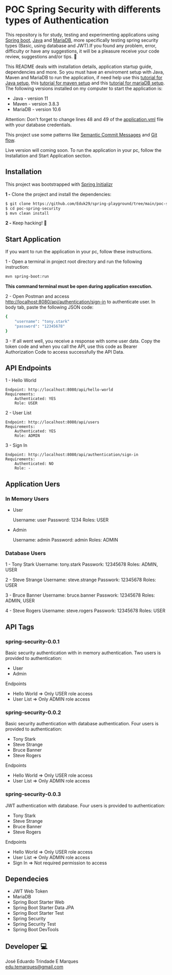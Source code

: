 # POC Spring Security with differents types of Authentication

This repository is for study, testing and experimenting applications using [Spring boot](https://spring.io/), [Java](https://www.java.com/pt-BR/) and [MariaDB](https://mariadb.org/), more specifically testing spring security types (Basic, using database and JWT).If you found any problem, error, difficulty or have any suggestions, it will be a pleasure receive your code review, suggestions and/or tips. :raised_hands:

This README deals with installation details, application startup guide, dependencies and more. So you must have an enviroment setup with Java, Maven and MariaDB to run the application, if need help use this [tutorial for Java setup](https://www.baeldung.com/ubuntu-install-jdk), this [tutorial for maven setup](https://www.baeldung.com/install-maven-on-windows-linux-mac) and this [tutorial for mariaDB setup](https://www.tutorialspoint.com/mariadb/mariadb_installation.htm). The following versions installed on my computer to start the application is:

- Java - version 11
- Maven - version 3.8.3
- MariaDB - version 10.6

Attention: Don't forget to change lines 48 and 49 of the [application.yml](https://github.com/Eduk29/spring-playground/blob/main/poc-spring-persistence-cascade/src/main/resources/application.yml) file with your database credentials.

This project use some patterns like [Semantic Commit Messages](https://gist.github.com/joshbuchea/6f47e86d2510bce28f8e7f42ae84c716) and [Git flow](https://nvie.com/posts/a-successful-git-branching-model/).

Live version will coming soon. To run the application in your pc, follow the Installation and Start Application section.

## Installation

This project was bootstrapped with [Spring Initializr](https://start.spring.io/)

**1 -** Clone the project and install the dependencies:

```bash
$ git clone https://github.com/Eduk29/spring-playground/tree/main/poc-spring-security
$ cd poc-spring-security
$ mvn clean install
```

**2 -** Keep hacking! :metal:

## Start Application

If you want to run the application in your pc, follow these instructions.

1 - Open a terminal in project root directory and run the following instruction:

```bash
mvn spring-boot:run
```

**This command terminal must be open during application execution.**

2 - Open Postman and access [http://localhost:8080/api/authentication/sign-in](http://localhost:8080/api/authentication/sign-in) to authenticate user. 
In body tab, paste the following JSON code:

```bash
{
    "username": "tony.stark"
    "password": "12345678"
}
```

3 - If all went well, you receive a response with some user data. Copy the token code and when you call the API, use this code as Bearer Authorization Code to access successfully the API Data.

## API Endpoints

1 - Hello World 

    Endpoint: http://localhost:8080/api/hello-world
    Requirements:
        Authenticated: YES
        Role: USER

2 - User List

    Endpoint: http://localhost:8080/api/users
    Requirements:
        Authenticated: YES
        Role: ADMIN

3 - Sign In

    Endpoint: http://localhost:8080/api/authentication/sign-in
    Requirements:
        Authenticated: NO
        Role: -

## Application Uers

### In Memory Users

* User

    Username: user
    Password: 1234
    Roles: USER

* Admin

    Username: admin
    Password: admin
    Roles: ADMIN

### Database Users

1 - Tony Stark
    Username: tony.stark
    Passwork: 12345678
    Roles: ADMIN, USER

2 - Steve Strange
    Username: steve.strange
    Passwork: 12345678
    Roles: USER

3 - Bruce Banner
    Username: bruce.banner
    Passwork: 12345678
    Roles: ADMIN, USER

4 - Steve Rogers
    Username: steve.rogers
    Passwork: 12345678
    Roles: USER

## API Tags

### spring-security-0.0.1

Basic security authentication with in memory authentication. Two users is provided to authentication:

* User
* Admin

Endpoints

* Hello World => Only USER role access
* User List => Only ADMIN role access

### spring-security-0.0.2

Basic security authentication with database authentication. Four users is provided to authentication:

* Tony Stark
* Steve Strange
* Bruce Banner
* Steve Rogers

Endpoints

* Hello World => Only USER role access
* User List => Only ADMIN role access

### spring-security-0.0.3

JWT authentication with database. Four users is provided to authentication:

* Tony Stark
* Steve Strange
* Bruce Banner
* Steve Rogers

Endpoints

* Hello World => Only USER role access
* User List => Only ADMIN role access
* Sign In => Not required permission to access

## Dependecies

- JWT Web Token
- MariaDB
- Spring Boot Starter Web
- Spring Boot Starter Data JPA
- Spring Boot Starter Test
- Spring Security
- Spring Security Test
- Spring Boot DevTools

## Developer :computer:

José Eduardo Trindade E Marques  
edu.temarques@gmail.com
